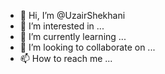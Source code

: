 - 👋 Hi, I’m @UzairShekhani
- 👀 I’m interested in ...
- 🌱 I’m currently learning ...
- 💞️ I’m looking to collaborate on ...
- 📫 How to reach me ...

<!---
UzairShekhani/UzairShekhani is a ✨ special ✨ repository because its `README.md` (this file) appears on your GitHub profile.
You can click the Preview link to take a look at your changes.
--->
